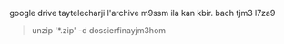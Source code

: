 google drive taytelecharji l'archive m9ssm ila kan kbir. bach tjm3 l7za9 
> unzip '*.zip' -d dossierfinayjm3hom 

